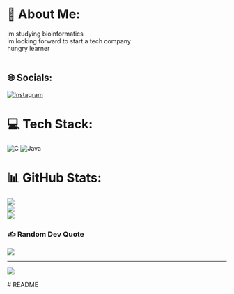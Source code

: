 # 💫 About Me:
im studying bioinformatics<br>im looking forward to start a tech company<br>hungry learner <br><br>


## 🌐 Socials:
[![Instagram](https://img.shields.io/badge/Instagram-%23E4405F.svg?logo=Instagram&logoColor=white)](https://instagram.com/dhruvil_009) 

# 💻 Tech Stack:
![C](https://img.shields.io/badge/c-%2300599C.svg?style=for-the-badge&logo=c&logoColor=white) ![Java](https://img.shields.io/badge/java-%23ED8B00.svg?style=for-the-badge&logo=openjdk&logoColor=white)
# 📊 GitHub Stats:
![](https://github-readme-stats.vercel.app/api?username=dhruvil1111&theme=dark&hide_border=false&include_all_commits=false&count_private=false)<br/>
![](https://nirzak-streak-stats.vercel.app/?user=dhruvil1111&theme=dark&hide_border=false)<br/>
![](https://github-readme-stats.vercel.app/api/top-langs/?username=dhruvil1111&theme=dark&hide_border=false&include_all_commits=false&count_private=false&layout=compact)

### ✍️ Random Dev Quote
![](https://quotes-github-readme.vercel.app/api?type=horizontal&theme=dark)

---
[![](https://visitcount.itsvg.in/api?id=dhruvil1111&icon=0&color=0)](https://visitcount.itsvg.in)

<!-- Proudly created with GPRM ( https://gprm.itsvg.in ) --># README
